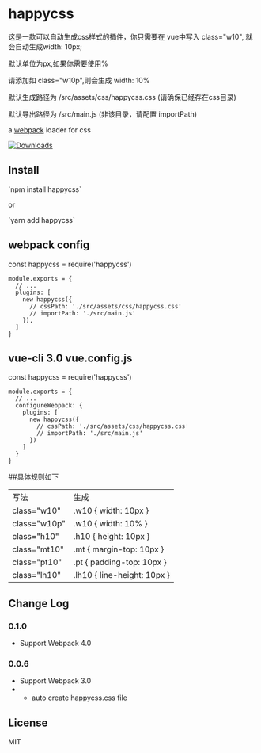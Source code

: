 
# happycss
<p>这是一款可以自动生成css样式的插件，你只需要在 vue中写入 class="w10", 就会自动生成width: 10px;</p>
<p>默认单位为px,如果你需要使用%</p>
<p>请添加如 class="w10p",则会生成 width: 10%</p>
<p>默认生成路径为 /src/assets/css/happycss.css (请确保已经存在css目录)</p>
<p>默认导出路径为 /src/main.js (非该目录，请配置 importPath)</p>


a [webpack](http://webpack.github.io/) loader for css


[![Downloads][downloads-image]][downloads-url]

[npm-url]: https://www.npmjs.com/package/happycss
[downloads-image]: http://img.shields.io/npm/dm/px2rem-loader.svg
[downloads-url]: https://www.npmjs.com/package/happycss

## Install

<p>`npm install happycss`</p>
<p>or</p>
<p>`yarn add happycss`</p>

## webpack config

const happycss = require('happycss')
```
module.exports = {
  // ...
  plugins: [
    new happycss({
      // cssPath: './src/assets/css/happycss.css'
      // importPath: './src/main.js'
    }),
  ]
}
```
## vue-cli 3.0 vue.config.js

const happycss = require('happycss')
```
module.exports = {
  // ...
  configureWebpack: {
    plugins: [
      new happycss({
        // cssPath: './src/assets/css/happycss.css'
        // importPath: './src/main.js'
      })
    ]
  }
}
```

##具体规则如下

<table>
  <tr>
    <td>写法</td><td>生成</td>
  </tr>
  <tr>
    <td>class="w10"</td><td>.w10 { width: 10px }</td>
  </tr>
  <tr>
    <td>class="w10p"</td><td>.w10 { width: 10% }</td>
  </tr>
  <tr>
    <td>class="h10"</td><td>.h10 { height: 10px }</td>
  </tr>
  <tr>
    <td>class="mt10"</td><td>.mt { margin-top: 10px }</td>
  </tr>
  <tr>
    <td>class="pt10"</td><td>.pt { padding-top: 10px }</td>
  </tr>
  <tr>
    <td>class="lh10"</td><td>.lh10 { line-height: 10px }</td>
  </tr>
</table>


## Change Log

### 0.1.0

* Support Webpack 4.0

### 0.0.6

* Support Webpack 3.0
* + auto create happycss.css file



## License

MIT
